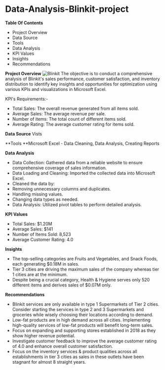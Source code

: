 # Data-Analysis-Blinkit-project

**Table Of Contents**
 * Project Overview
* Data Source
* Tools
* Data Analysis
* KPI Values
* Insights
* Recommendations

**Project Overview**
![Blinkit](https://github.com/user-attachments/assets/02d92af8-5779-403e-a21b-de4226f5b95f)
The objective is to conduct a comprehensive analysis of Blinkit's sales performance, customer satisfaction, and inventory distribution to identify key insights and opportunities for optimization using various KPIs and visualizations in Microsoft Excel.

KPI's Requirements:-

* Total Sales: The overall revenue generated from all items sold.
* Average Sales: The average revenue per sale.
* Number of items: The total count of different items sold.
* Average Rating: The average customer rating for items sold.


**Data Source**
Vists

**Tools
**Microsoft Excel - Data Cleaning, Data Analysis, Creating Reports

**Data Analysis**
* Data Collection: Gathered data from a reliable website to ensure comprehensive coverage of sales information.
* Data Loading and Cleaning:
  Imported the collected data into Microsoft Excel.
* Cleaned the data by:
* Removing unnecessary columns and duplicates.
* Handling missing values.
* Changing data types as needed.
* Data Analysis:
Utilized pivot tables to perform detailed analysis.

**KPI Values**
* Total Sales: $1.20M
* Average Sales: $141
* Number of Items Sold: 8,523
* Average Customer Rating: 4.0

**Insights**
  * The top-selling categories are Fruits and Vegetables, and Snack Foods, each generating $0.18M in sales.
  * Tier 3 cities are driving the maximum sales of the company whereas tier 1 cities are at the minimum.
  * Despite being a crucial category, Health & Hygiene serves only 520 different items and derives sales of $0.07M only.



**Recommendations**
* Blinkit services are only available in type 1 Supermarkets of Tier 2 cities. Consider starting the services in type 2 and 3 Supermarkets and groceries while wisely choosing their locations according to demand.
* Low-fat products are in high demand across all cities. Implementing high-quality services of low-fat products will benefit long-term sales.
* Focus on expanding and supporting stores established in 2018 as they show higher revenue potential.
* Investigate customer feedback to improve the average customer rating of 4.0 and enhance overall customer satisfaction.
* Focus on the inventory services & product qualities across all establishments in tier 3 cities as sales in these outlets have been stagnant for almost 8 straight years.
